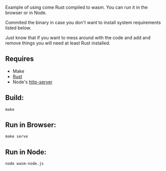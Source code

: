 Example of using come Rust compiled to wasm. You can run it in the browser or in Node.

Commited the binary in case you don't want to install system requirements listed below.

Just know that if you want to mess around with the code and add and remove things you will
need at least Rust installed.

## Requires

- Make
- [Rust](https://doc.rust-lang.org/book/second-edition/ch01-01-installation.html)
- Node's [http-server](https://github.com/indexzero/http-server)


## Build:

```
make
```

## Run in Browser:

```
make serve
```

## Run in Node:

```
node wasm-node.js
```
